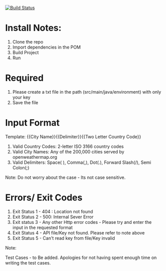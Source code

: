 [![Build Status](https://travis-ci.org/strum07/WeatherApp.svg?branch=master)](https://travis-ci.org/strum07/WeatherApp)



# Install Notes:

1. Clone the repo
2. Import dependencies in the POM
3. Build Project 
4. Run


# Required
1. Please create a txt file in the path (src/main/java/environment) with only your key
2. Save the file

# Input Format
Template: {{City Name}}{{Delimiter}}{{Two Letter Country Code}}
1. Valid Country Codes: 2-letter ISO 3166 country codes
2. Valid City Names: Any of the 200,000 cities served by openweathermap.org
3. Valid Delimiters: Space( ), Comma(,), Dot(.), Forward Slash(/), Semi Colon(;)

Note: Do not worry about the case - Its not case sensitive.


# Errors/ Exit Codes
1. Exit Status 1 - 404 : Location not found 
2. Exit Status 2 - 500: Internal Sever Error 
3. Exit status 3 - Any other Http error codes - Please try and enter the input in the requested format
4. Exit Status 4 - API file/Key not found. Please refer to note above
5. Exit Status 5 - Can't read key from file/Key invalid



Note:

Test Cases - to Be added. Apologies for not having spent enough time on writing the test cases.
